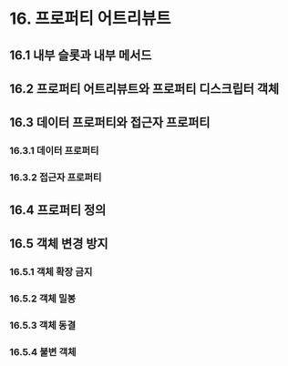 # 16. 프로퍼티 어트리뷰트
## 16.1 내부 슬롯과 내부 메서드
## 16.2 프로퍼티 어트리뷰트와 프로퍼티 디스크립터 객체
## 16.3 데이터 프로퍼티와 접근자 프로퍼티
### 16.3.1 데이터 프로퍼티
### 16.3.2 접근자 프로퍼티
## 16.4 프로퍼티 정의
## 16.5 객체 변경 방지
### 16.5.1 객체 확장 금지
### 16.5.2 객체 밀봉
### 16.5.3 객체 동결
### 16.5.4 불변 객체